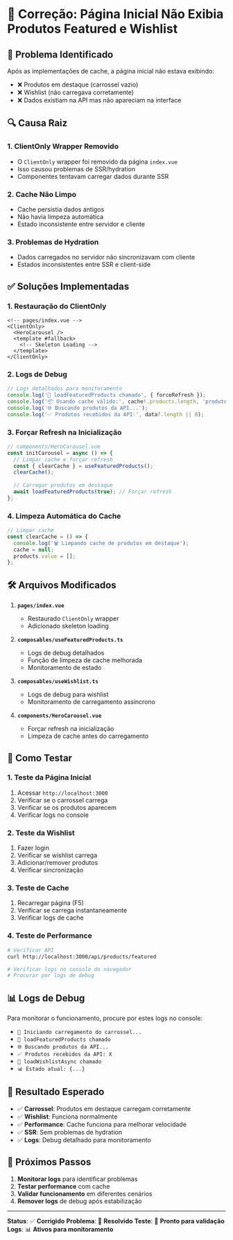 # 🔧 Correção: Página Inicial Não Exibia Produtos Featured e Wishlist

## 🚨 **Problema Identificado**

Após as implementações de cache, a página inicial não estava exibindo:
- ❌ Produtos em destaque (carrossel vazio)
- ❌ Wishlist (não carregava corretamente)
- ❌ Dados existiam na API mas não apareciam na interface

## 🔍 **Causa Raiz**

### **1. ClientOnly Wrapper Removido**
- O `ClientOnly` wrapper foi removido da página `index.vue`
- Isso causou problemas de SSR/hydration
- Componentes tentavam carregar dados durante SSR

### **2. Cache Não Limpo**
- Cache persistia dados antigos
- Não havia limpeza automática
- Estado inconsistente entre servidor e cliente

### **3. Problemas de Hydration**
- Dados carregados no servidor não sincronizavam com cliente
- Estados inconsistentes entre SSR e client-side

## ✅ **Soluções Implementadas**

### **1. Restauração do ClientOnly**
```vue
<!-- pages/index.vue -->
<ClientOnly>
  <HeroCarousel />
  <template #fallback>
    <!-- Skeleton Loading -->
  </template>
</ClientOnly>
```

### **2. Logs de Debug**
```typescript
// Logs detalhados para monitoramento
console.log('🚀 loadFeaturedProducts chamado', { forceRefresh });
console.log('📦 Usando cache válido:', cache!.products.length, 'produtos');
console.log('🌐 Buscando produtos da API...');
console.log('✅ Produtos recebidos da API:', data?.length || 0);
```

### **3. Forçar Refresh na Inicialização**
```typescript
// components/HeroCarousel.vue
const initCarousel = async () => {
  // Limpar cache e forçar refresh
  const { clearCache } = useFeaturedProducts();
  clearCache();
  
  // Carregar produtos em destaque
  await loadFeaturedProducts(true); // Forçar refresh
};
```

### **4. Limpeza Automática do Cache**
```typescript
// Limpar cache
const clearCache = () => {
  console.log('🗑️ Limpando cache de produtos em destaque');
  cache = null;
  products.value = [];
};
```

## 🛠️ **Arquivos Modificados**

1. **`pages/index.vue`**
   - Restaurado `ClientOnly` wrapper
   - Adicionado skeleton loading

2. **`composables/useFeaturedProducts.ts`**
   - Logs de debug detalhados
   - Função de limpeza de cache melhorada
   - Monitoramento de estado

3. **`composables/useWishlist.ts`**
   - Logs de debug para wishlist
   - Monitoramento de carregamento assíncrono

4. **`components/HeroCarousel.vue`**
   - Forçar refresh na inicialização
   - Limpeza de cache antes do carregamento

## 🧪 **Como Testar**

### **1. Teste da Página Inicial**
1. Acessar `http://localhost:3000`
2. Verificar se o carrossel carrega
3. Verificar se os produtos aparecem
4. Verificar logs no console

### **2. Teste da Wishlist**
1. Fazer login
2. Verificar se wishlist carrega
3. Adicionar/remover produtos
4. Verificar sincronização

### **3. Teste de Cache**
1. Recarregar página (F5)
2. Verificar se carrega instantaneamente
3. Verificar logs de cache

### **4. Teste de Performance**
```bash
# Verificar API
curl http://localhost:3000/api/products/featured

# Verificar logs no console do navegador
# Procurar por logs de debug
```

## 📊 **Logs de Debug**

Para monitorar o funcionamento, procure por estes logs no console:

- `🚀 Iniciando carregamento do carrossel...`
- `🚀 loadFeaturedProducts chamado`
- `🌐 Buscando produtos da API...`
- `✅ Produtos recebidos da API: X`
- `🔄 loadWishlistAsync chamado`
- `📊 Estado atual: {...}`

## 🎯 **Resultado Esperado**

- ✅ **Carrossel**: Produtos em destaque carregam corretamente
- ✅ **Wishlist**: Funciona normalmente
- ✅ **Performance**: Cache funciona para melhorar velocidade
- ✅ **SSR**: Sem problemas de hydration
- ✅ **Logs**: Debug detalhado para monitoramento

## 🔧 **Próximos Passos**

1. **Monitorar logs** para identificar problemas
2. **Testar performance** com cache
3. **Validar funcionamento** em diferentes cenários
4. **Remover logs** de debug após estabilização

---

**Status**: ✅ **Corrigido**
**Problema**: 🔧 **Resolvido**
**Teste**: 🧪 **Pronto para validação**
**Logs**: 📊 **Ativos para monitoramento**
